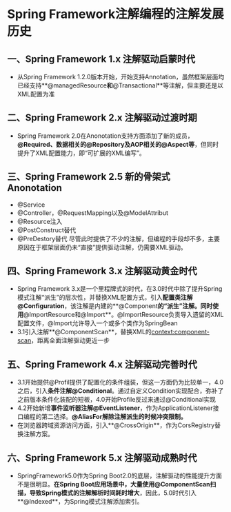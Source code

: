 # Spring Framework注解编程的注解发展历史

## 一、Spring Framework 1.x 注解驱动启蒙时代

* 从Spring Framework 1.2.0版本开始，开始支持Annotation，虽然框架层面均已经支持**@managedResource**和**@Transactional**等注解，但主要还是以XML配置为准

## 二、Spring Framework 2.x 注解驱动过渡时期

* Spring Framework 2.0在Anonotation支持方面添加了新的成员，**@Required、数据相关的@Repository及AOP相关的@Aspect等**，但同时提升了XML配置能力，即“可扩展的XML编写”。

## 三、Spring Framework 2.5 新的骨架式Anonotation

* @Service
* @Controller，@RequestMapping以及@ModelAttribut
* @Resource注入
* @PostConstruct替代<bean init-method="..."/>
* @PreDestory替代<bean destory-method="..."/>
  尽管此时提供了不少的注解，但编程的手段却不多，主要原因在于框架层面仍未“直接”提供驱动注解，仍需要XML驱动。

## 四、Spring Framework 3.x 注解驱动黄金时代

* Spring Framework 3.x是一个里程牌式的时代，在3.0时代中除了提升Spring模式注解“派生”的层次性，并替换XML配置方式，引入**配置类注解@Configuration**，该注解是内建的**@Component**的“派生”注解。同时使用**@ImportResource和@Import**。@ImportResource负责导入遗留的XML配置文件，@Import允许导入一个或多个类作为SpringBean
* 3.1引入注解**@ComponentScan**，替换XML的<context:component-scan>，距离全面注解驱动更近一步

## 五、Spring Framework 4.x 注解驱动完善时代

* 3.1开始提供@Profil提供了配置化的条件组装，但这一方面仍为比较单一，4.0之后，引入**条件注解@Conditional**。通过自定义Condition实现配合，弥补了之前版本条件化装配的短板，4.0开始Profile反过来通过@Conditional实现
* 4.2开始新增**事件监听器注解@EventListener**，作为ApplicationListener接口编程的第二选择。**@AliasFor解除注解派生的时候冲突限制。**
* 在浏览器跨域资源访问方面，引入**@CrossOrigin**，作为CorsRegistry替换注解方案。

## 六、Spring Framework 5.x 注解驱动成熟时代

* SpringFramework5.0作为Spring Boot2.0的底层，注解驱动的性能提升方面不是很明显。**在Spring Boot应用场景中，大量使用@ComponentScan扫描，导致Spring模式的注解解析时间耗时增大**，因此，5.0时代引入**@Indexed**，为Spring模式注解添加索引。
